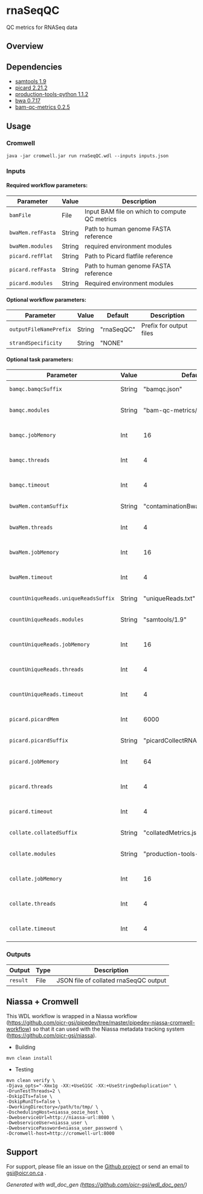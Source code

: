 # rnaSeqQC

QC metrics for RNASeq data

## Overview

## Dependencies

* [samtools 1.9](https://github.com/samtools/samtools)
* [picard 2.21.2](https://broadinstitute.github.io/picard/command-line-overview.html)
* [production-tools-python 1.1.2](https://bitbucket.oicr.on.ca/projects/GSI/repos/production-tools-python/)
* [bwa 0.7.17](https://github.com/lh3/bwa/releases/download/v0.7.17/bwa-0.7.17.tar.bz2)
* [bam-qc-metrics 0.2.5](https://github.com/oicr-gsi/bam-qc-metrics.git)


## Usage

### Cromwell
```
java -jar cromwell.jar run rnaSeqQC.wdl --inputs inputs.json
```

### Inputs

#### Required workflow parameters:
Parameter|Value|Description
---|---|---
`bamFile`|File|Input BAM file on which to compute QC metrics
`bwaMem.refFasta`|String|Path to human genome FASTA reference
`bwaMem.modules`|String|required environment modules
`picard.refFlat`|String|Path to Picard flatfile reference
`picard.refFasta`|String|Path to human genome FASTA reference
`picard.modules`|String|Required environment modules


#### Optional workflow parameters:
Parameter|Value|Default|Description
---|---|---|---
`outputFileNamePrefix`|String|"rnaSeqQC"|Prefix for output files
`strandSpecificity`|String|"NONE"|


#### Optional task parameters:
Parameter|Value|Default|Description
---|---|---|---
`bamqc.bamqcSuffix`|String|"bamqc.json"|Suffix for output file
`bamqc.modules`|String|"bam-qc-metrics/0.2.3"|required environment modules
`bamqc.jobMemory`|Int|16|Memory allocated for this job
`bamqc.threads`|Int|4|Requested CPU threads
`bamqc.timeout`|Int|4|hours before task timeout
`bwaMem.contamSuffix`|String|"contaminationBwaFlagstat.txt"|Suffix for output file
`bwaMem.threads`|Int|4|Requested CPU threads
`bwaMem.jobMemory`|Int|16|Memory allocated for this job
`bwaMem.timeout`|Int|4|hours before task timeout
`countUniqueReads.uniqueReadsSuffix`|String|"uniqueReads.txt"|Suffix for output file
`countUniqueReads.modules`|String|"samtools/1.9"|required environment modules
`countUniqueReads.jobMemory`|Int|16|Memory allocated for this job
`countUniqueReads.threads`|Int|4|Requested CPU threads
`countUniqueReads.timeout`|Int|4|hours before task timeout
`picard.picardMem`|Int|6000|Memory to run picard JAR, in MB
`picard.picardSuffix`|String|"picardCollectRNASeqMetrics.txt"|Suffix for output file
`picard.jobMemory`|Int|64|Memory allocated for this job
`picard.threads`|Int|4|Requested CPU threads
`picard.timeout`|Int|4|hours before task timeout
`collate.collatedSuffix`|String|"collatedMetrics.json"|Suffix for output file
`collate.modules`|String|"production-tools-python/2"|required environment modules
`collate.jobMemory`|Int|16|Memory allocated for this job
`collate.threads`|Int|4|Requested CPU threads
`collate.timeout`|Int|4|hours before task timeout


### Outputs

Output | Type | Description
---|---|---
`result`|File|JSON file of collated rnaSeqQC output


## Niassa + Cromwell

This WDL workflow is wrapped in a Niassa workflow (https://github.com/oicr-gsi/pipedev/tree/master/pipedev-niassa-cromwell-workflow) so that it can used with the Niassa metadata tracking system (https://github.com/oicr-gsi/niassa).

* Building
```
mvn clean install
```

* Testing
```
mvn clean verify \
-Djava_opts="-Xmx1g -XX:+UseG1GC -XX:+UseStringDeduplication" \
-DrunTestThreads=2 \
-DskipITs=false \
-DskipRunITs=false \
-DworkingDirectory=/path/to/tmp/ \
-DschedulingHost=niassa_oozie_host \
-DwebserviceUrl=http://niassa-url:8080 \
-DwebserviceUser=niassa_user \
-DwebservicePassword=niassa_user_password \
-Dcromwell-host=http://cromwell-url:8000
```

## Support

For support, please file an issue on the [Github project](https://github.com/oicr-gsi) or send an email to gsi@oicr.on.ca .

_Generated with wdl_doc_gen (https://github.com/oicr-gsi/wdl_doc_gen/)_
